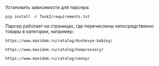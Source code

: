 Установить зависимости для парсера:
```
pip install -r Task2/requirements.txt 
```

Парсер работает на страницах, где перечислены непосредственно товары в категории, например:
``` 
https://www.maxidom.ru/catalog/dushevye-kabiny/

https://www.maxidom.ru/catalog/kompressory/

https://www.maxidom.ru/catalog/vanny/
```